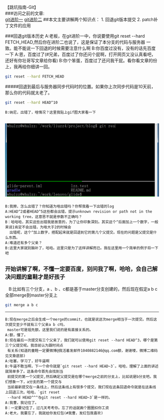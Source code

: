 【跳坑指南-Git】<br>
###访问之前的文章:<br>
[git进阶一](https://github.com/zhuang137/blog/blob/master/git/git%E8%BF%9B%E9%98%B6%E4%B8%80.md)
[git进阶二](https://github.com/zhuang137/blog/blob/master/git/git%E8%BF%9B%E9%98%B6%E4%BA%8C.md)
##本文主要讲解两个知识点：
    1. 回退git版本提交
    2. patch补丁文件的应用

###回退git版本历史
    A:老板，在git进阶一中，你说要使用git reset --hard FETCH_HEAD,然后你在进阶二也说了，这是保证了本分支的代码与服务器
      一致。能不能说一下回退的时候需要注意什么啊
    B:你百度过没有，没有的话先百度一下
    A:恩，百度过了(#兄弟，百度过了你还问个屁啊，打开网页又没认真看吧，还好有你壮哥写文章给你看)
    B:你个笨蛋，百度过了还问我干屁。看你看文章的份上，我再给你细讲一回。
```Bash
git reset --hard FETCH_HEAD
```
#####回退到最后与服务器同步代码时的位置。如果你上次同步代码是10天前，那么你的代码就太老了。
```Bash
git reset --hard HEAD^10
```
    B:纳尼，出错了，啥情况？这里我贴上gif图大家看一下
![image](https://github.com/zhuang137/blog/blob/master/picture/git3.gif "git3")
----------
    B:我擦，怎么出错了？你知道为啥出错吗？你帮我看一下出错的log
    A:HEAD^2或者HEAD^5这些都会出错，提示unknown revision or path not in the working tree，这意思不就是参数不正确吗？
    B：哈哈哈，其实这些出错我是故意的，为了让你印象深刻。其实这个^后面加上一个数字，一般来说1肯定不会出错，为啥大于2的时候会
      出错呢，这个^加上数字，搭配起来就是回退到它的第几个父提交。现在的问题是父提交是什么东西。
    A:难道还有多个父亲？
    B:这里大家就别脑补了，哈哈。这里只是为了这样讲解而已。我在这里用一个简单的例子将一下吧
`开始讲解了啊，不懂一定要百度，别问我了啊，哈哈，会自己解决问题的童鞋才是好孩子`
----------
    B:比如有三个分支，a 、b 、c都是基于master分支创建的，然后现在假定a b c全部merge到master分支上
```Bash
git merge a b c
```
----------
    B:现在merge之后会生成一个merge的commit，也就是说这次merge相当于一次提交。然后这次提交至少不就有三个父亲a b c吗，
     master可是祖先额，这里我们说的是有直接关系的。
    A:额，懂了。
    B:现在最后一次提交有三个父亲了，我们就可以使用git reset --hard HEAD^3，哪个是第三个父提交呢。我目前认为跟时间点
     有关系(知道的童鞋一定要微博@我活着发邮件1040882146@qq.com额，谢谢喽，微博二维码见文章底部)
    A:哇塞，学习了，好牛逼啊
    B:牛逼不敢当啊，下一个命令就是`git reset --hard HEAD~3`。哈哈，理解了上面的讲述就简单多了。这条命令首先会找到当
     前提交的第一个父提交,然后确定父提交是在哪个merge之前的分支上，比如说是b分支吧。我们想象一下，a分支的第一个提交与
     当前最新提交在一条线上，然后这条线上有很多个提交，我们现在这条回退命令就是在这条线上回退三次。哈哈，`git reset 
     --hard HEAD^^^与git reset --hard HEAD~3`是一样的。
    A:我曹，我记住了。
    B：一定要记住了，过几天考考你。忘了的话就画个圈圈扣你工资
    A:老大，我要忘了，我就给你发红包(#我曹，发红包我喜欢)
    
    
